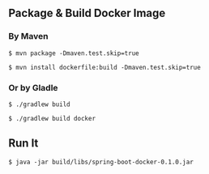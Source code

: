 
## Package & Build Docker Image

### By Maven

```
$ mvn package -Dmaven.test.skip=true

$ mvn install dockerfile:build -Dmaven.test.skip=true
```

### Or by Gladle

```
$ ./gradlew build

$ ./gradlew build docker
```

## Run It

```
$ java -jar build/libs/spring-boot-docker-0.1.0.jar
```